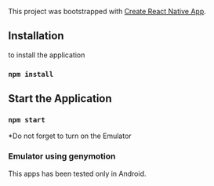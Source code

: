 This project was bootstrapped with [Create React Native App](https://github.com/react-community/create-react-native-app).

## Installation

to install the application
### `npm install`

## Start the Application
### `npm start`
*Do not forget to turn on the Emulator

### Emulator using genymotion
This apps has been tested only in Android.
